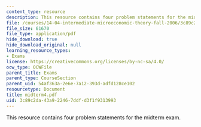 ```yaml
---
content_type: resource
description: This resource contains four problem statements for the midterm exam.
file: /courses/14-04-intermediate-microeconomic-theory-fall-2006/3c89c2da43a922467ddfd3f1f9313993_midterm4.pdf
file_size: 61670
file_type: application/pdf
hide_download: true
hide_download_original: null
learning_resource_types:
- Exams
license: https://creativecommons.org/licenses/by-nc-sa/4.0/
ocw_type: OCWFile
parent_title: Exams
parent_type: CourseSection
parent_uid: 54af363a-2e6e-7a12-393d-adfd128ce102
resourcetype: Document
title: midterm4.pdf
uid: 3c89c2da-43a9-2246-7ddf-d3f1f9313993
---
```

This resource contains four problem statements for the midterm exam.